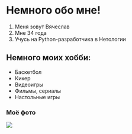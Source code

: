# Немного обо мне!

1. Меня зовут Вячеслав
2. Мне 34 года
3. Учусь на Python-разработчика в Нетологии

## Немного моих хобби:

- Баскетбол
- Кикер
- Видеоигры
- Фильмы, сериалы
- Настольные игры

### Моё фото

![](5H5YODxhNxs.jpg)